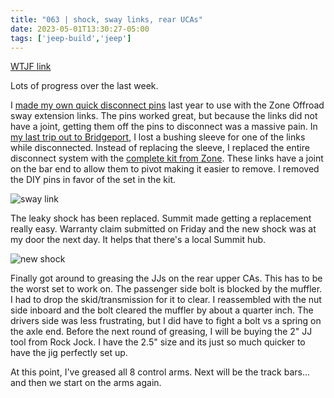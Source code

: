 ```yaml
---
title: "063 | shock, sway links, rear UCAs"
date: 2023-05-01T13:30:27-05:00
tags: ['jeep-build','jeep']
---
```

[WTJF link](https://wranglertjforum.com/threads/prndls-green-one.55717/post-1321314)

Lots of progress over the last week. 

I [made my own quick disconnect pins](../031) last year to use with the Zone Offroad sway extension links. The pins worked great, but because the links did not have a joint, getting them off the pins to disconnect was a massive pain. In [my last trip out to Bridgeport](../060), I lost a bushing sleeve for one of the links while disconnected. Instead of replacing the sleeve, I replaced the entire disconnect system with the [complete kit from Zone](https://zoneoffroad.com/products/disconnecting-sway-bar-links-1997-2006-jeep-wrangler-tj). These links have a joint on the bar end to allow them to pivot making it easier to remove. I removed the DIY pins in favor of the set in the kit. 

![sway link](../img/063_swaylinks.jpg)

The leaky shock has been replaced. Summit made getting a replacement really easy. Warranty claim submitted on Friday and the new shock was at my door the next day. It helps that there's a local Summit hub.

![new shock](../img/063_shock.jpg)

Finally got around to greasing the JJs on the rear upper CAs. This has to be the worst set to work on. The passenger side bolt is blocked by the muffler. I had to drop the skid/transmission for it to clear. I reassembled with the nut side inboard and the bolt cleared the muffler by about a quarter inch. The drivers side was less frustrating, but I did have to fight a bolt vs a spring on the axle end. Before the next round of greasing, I will be buying the 2" JJ tool from Rock Jock. I have the 2.5" size and its just so much quicker to have the jig perfectly set up. 

At this point, I've greased all 8 control arms. Next will be the track bars... and then we start on the arms again. 